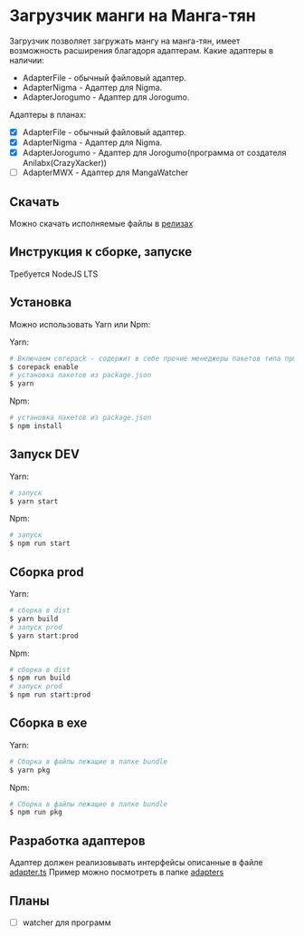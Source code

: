 # Загрузчик манги на Манга-тян

Загрузчик позволяет загружать мангу на манга-тян, имеет возможность расширения благадоря адаптерам.
Какие адаптеры в наличии:

- AdapterFile - обычный файловый адаптер.
- AdapterNigma - Адаптер для Nigma.
- AdapterJorogumo - Адаптер для Jorogumo.

Адаптеры в планах:

- [x] AdapterFile - обычный файловый адаптер.
- [x] AdapterNigma - Адаптер для Nigma.
- [x] AdapterJorogumo - Адаптер для Jorogumo(программа от создателя Anilabx(CrazyXacker))
- [ ] AdapterMWX - Адаптер для MangaWatcher

## Скачать

Можно скачать исполняемые файлы в [релизах](https://github.com/leshasmlesha/uploader-mangachan/releases/)

## Инструкция к сборке, запуске

Требуется NodeJS LTS

## Установка

Можно использовать Yarn или Npm:

Yarn:

```bash
# Включаем corepack - содержит в себе прочие менеджеры пакетов типа npm
$ corepack enable
# установка пакетов из package.json
$ yarn
```

Npm:

```bash
# установка пакетов из package.json
$ npm install
```

## Запуск DEV

Yarn:

```bash
# запуск
$ yarn start
```

Npm:

```bash
# запуск
$ npm run start
```

## Сборка prod

Yarn:

```bash
# сборка в dist
$ yarn build
# запуск prod
$ yarn start:prod
```

Npm:

```bash
# сборка в dist
$ npm run build
# запуск prod
$ npm run start:prod
```

## Сборка в exe

Yarn:

```bash
# Сборка в файлы лежащие в папке bundle
$ yarn pkg
```

Npm:

```bash
# Сборка в файлы лежащие в папке bundle
$ npm run pkg
```

## Разработка адаптеров

Адаптер должен реализовывать интерфейсы описанные в файле [adapter.ts](./src/base/adapter.ts)
Пример можно посмотреть в папке [adapters](./src/adapters/)

## Планы

- [ ] watcher для программ
